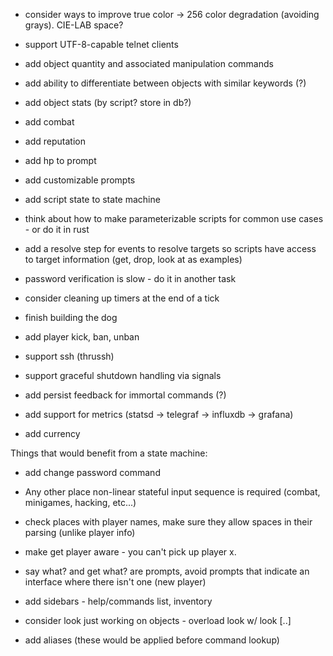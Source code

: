 - consider ways to improve true color -> 256 color degradation (avoiding grays). CIE-LAB space?

- support UTF-8-capable telnet clients

- add object quantity and associated manipulation commands

- add ability to differentiate between objects with similar keywords (?)

- add object stats (by script? store in db?)

- add combat

- add reputation

- add hp to prompt

- add customizable prompts

- add script state to state machine

- think about how to make parameterizable scripts for common use cases - or do it in rust

- add a resolve step for events to resolve targets so scripts have access to target information (get, drop, look at as examples)

- password verification is slow - do it in another task

- consider cleaning up timers at the end of a tick

- finish building the dog

- add player kick, ban, unban

- support ssh (thrussh)

- support graceful shutdown handling via signals

- add persist feedback for immortal commands (?)

- add support for metrics (statsd -> telegraf -> influxdb -> grafana)

- add currency

Things that would benefit from a state machine:

- add change password command

- Any other place non-linear stateful input sequence is required (combat, minigames, hacking, etc...)

- check places with player names, make sure they allow spaces in their parsing (unlike player <name> info)

- make get player aware - you can't pick up player x.

- say what? and get what? are prompts, avoid prompts that indicate an interface where there isn't one (new player)

- add sidebars - help/commands list, inventory

- consider look just working on objects - overload look <direction> w/ look <keyword> [<keyword>..]

- add aliases (these would be applied before command lookup)
